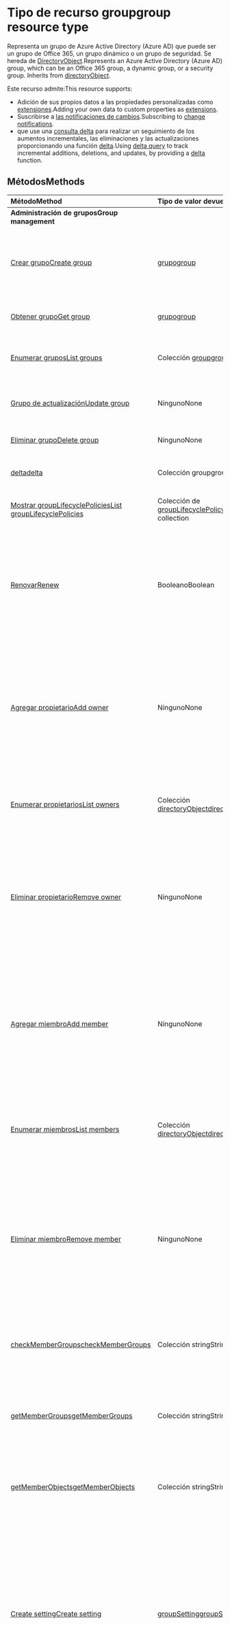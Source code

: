 # <a name="group-resource-type"></a><span data-ttu-id="ac2d9-101">Tipo de recurso group</span><span class="sxs-lookup"><span data-stu-id="ac2d9-101">group resource type</span></span>

<span data-ttu-id="ac2d9-p101">Representa un grupo de Azure Active Directory (Azure AD) que puede ser un grupo de Office 365, un grupo dinámico o un grupo de seguridad. Se hereda de [DirectoryObject](directoryobject.md).</span><span class="sxs-lookup"><span data-stu-id="ac2d9-p101">Represents an Azure Active Directory (Azure AD) group, which can be an Office 365 group, a dynamic group, or a security group. Inherits from [directoryObject](directoryobject.md).</span></span>

<span data-ttu-id="ac2d9-104">Este recurso admite:</span><span class="sxs-lookup"><span data-stu-id="ac2d9-104">This resource supports:</span></span>

- <span data-ttu-id="ac2d9-105">Adición de sus propios datos a las propiedades personalizadas como [extensiones](../../../concepts/extensibility_overview.md).</span><span class="sxs-lookup"><span data-stu-id="ac2d9-105">Adding your own data to custom properties as [extensions](../../../concepts/extensibility_overview.md).</span></span>
- <span data-ttu-id="ac2d9-106">Suscribirse a [las notificaciones de cambios](../../../concepts/webhooks.md).</span><span class="sxs-lookup"><span data-stu-id="ac2d9-106">Subscribing to [change notifications](../../../concepts/webhooks.md).</span></span>
- <span data-ttu-id="ac2d9-107">que use una [consulta delta](../../../concepts/delta_query_overview.md) para realizar un seguimiento de los aumentos incrementales, las eliminaciones y las actualizaciones proporcionando una función [delta](../api/user_delta.md).</span><span class="sxs-lookup"><span data-stu-id="ac2d9-107">Using [delta query](../../../concepts/delta_query_overview.md) to track incremental additions, deletions, and updates, by providing a [delta](../api/user_delta.md) function.</span></span>


## <a name="methods"></a><span data-ttu-id="ac2d9-108">Métodos</span><span class="sxs-lookup"><span data-stu-id="ac2d9-108">Methods</span></span>

| <span data-ttu-id="ac2d9-109">Método</span><span class="sxs-lookup"><span data-stu-id="ac2d9-109">Method</span></span>       | <span data-ttu-id="ac2d9-110">Tipo de valor devuelto</span><span class="sxs-lookup"><span data-stu-id="ac2d9-110">Return Type</span></span>  |<span data-ttu-id="ac2d9-111">Descripción</span><span class="sxs-lookup"><span data-stu-id="ac2d9-111">Description</span></span>|
|:---------------|:--------|:----------|
|<span data-ttu-id="ac2d9-112">**Administración de grupos**</span><span class="sxs-lookup"><span data-stu-id="ac2d9-112">**Group management**</span></span>| | |
|[<span data-ttu-id="ac2d9-113">Crear grupo</span><span class="sxs-lookup"><span data-stu-id="ac2d9-113">Create group</span></span>](../api/group_post_groups.md) | [<span data-ttu-id="ac2d9-114">grupo</span><span class="sxs-lookup"><span data-stu-id="ac2d9-114">group</span></span>](group.md) |<span data-ttu-id="ac2d9-115">Crea un grupo.</span><span class="sxs-lookup"><span data-stu-id="ac2d9-115">Create a new group.</span></span> <span data-ttu-id="ac2d9-116">Puede ser un grupo, un grupo dinámico o un grupo de seguridad de Office 365.</span><span class="sxs-lookup"><span data-stu-id="ac2d9-116">It can be an Office 365 group, dynamic group, or security group.</span></span>|
|[<span data-ttu-id="ac2d9-117">Obtener grupo</span><span class="sxs-lookup"><span data-stu-id="ac2d9-117">Get group</span></span>](../api/group_get.md) | [<span data-ttu-id="ac2d9-118">grupo</span><span class="sxs-lookup"><span data-stu-id="ac2d9-118">group</span></span>](group.md) |<span data-ttu-id="ac2d9-119">Lee las propiedades de un objeto de grupo.</span><span class="sxs-lookup"><span data-stu-id="ac2d9-119">Read properties of a group object.</span></span>|
|[<span data-ttu-id="ac2d9-120">Enumerar grupos</span><span class="sxs-lookup"><span data-stu-id="ac2d9-120">List groups</span></span>](../api/group_list.md) |<span data-ttu-id="ac2d9-121">Colección [group](group.md)</span><span class="sxs-lookup"><span data-stu-id="ac2d9-121">[group](group.md) collection</span></span> |<span data-ttu-id="ac2d9-122">Enumera los objetos de grupo y sus propiedades.</span><span class="sxs-lookup"><span data-stu-id="ac2d9-122">List group objects and their properties.</span></span>|
|[<span data-ttu-id="ac2d9-123">Grupo de actualización</span><span class="sxs-lookup"><span data-stu-id="ac2d9-123">Update group</span></span>](../api/group_update.md) | <span data-ttu-id="ac2d9-124">Ninguno</span><span class="sxs-lookup"><span data-stu-id="ac2d9-124">None</span></span> |<span data-ttu-id="ac2d9-125">Actualiza las propiedades de un objeto de grupo.</span><span class="sxs-lookup"><span data-stu-id="ac2d9-125">Update the properties of a group object.</span></span> |
|[<span data-ttu-id="ac2d9-126">Eliminar grupo</span><span class="sxs-lookup"><span data-stu-id="ac2d9-126">Delete group</span></span>](../api/group_delete.md) | <span data-ttu-id="ac2d9-127">Ninguno</span><span class="sxs-lookup"><span data-stu-id="ac2d9-127">None</span></span> |<span data-ttu-id="ac2d9-128">Elimina el objeto de grupo.</span><span class="sxs-lookup"><span data-stu-id="ac2d9-128">Delete group object.</span></span> |
|[<span data-ttu-id="ac2d9-129">delta</span><span class="sxs-lookup"><span data-stu-id="ac2d9-129">delta</span></span>](../api/group_delta.md)|<span data-ttu-id="ac2d9-130">Colección group</span><span class="sxs-lookup"><span data-stu-id="ac2d9-130">group collection</span></span>| <span data-ttu-id="ac2d9-131">Obtiene los cambios incrementales de grupos.</span><span class="sxs-lookup"><span data-stu-id="ac2d9-131">Get incremental changes for groups.</span></span> |
|[<span data-ttu-id="ac2d9-132">Mostrar groupLifecyclePolicies</span><span class="sxs-lookup"><span data-stu-id="ac2d9-132">List groupLifecyclePolicies</span></span>](../api/group_list_grouplifecyclepolicies.md) |<span data-ttu-id="ac2d9-133">Colección de [groupLifecyclePolicy](grouplifecyclepolicy.md)</span><span class="sxs-lookup"><span data-stu-id="ac2d9-133">[groupLifecyclePolicy](grouplifecyclepolicy.md) collection</span></span>| <span data-ttu-id="ac2d9-134">Muestra las directivas de ciclo de vida del grupo.</span><span class="sxs-lookup"><span data-stu-id="ac2d9-134">List group lifecycle policies.</span></span> |
|[<span data-ttu-id="ac2d9-135">Renovar</span><span class="sxs-lookup"><span data-stu-id="ac2d9-135">Renew</span></span>](../api/group_renew.md)|<span data-ttu-id="ac2d9-136">Booleano</span><span class="sxs-lookup"><span data-stu-id="ac2d9-136">Boolean</span></span>|<span data-ttu-id="ac2d9-137">Renueva la expiración de un grupo.</span><span class="sxs-lookup"><span data-stu-id="ac2d9-137">Renews a group's expiration.</span></span> <span data-ttu-id="ac2d9-138">Cuando se renueva un grupo, la expiración del grupo se amplía por el número de días definidos en la directiva.</span><span class="sxs-lookup"><span data-stu-id="ac2d9-138">When a group is renewed, the group expiration is extended by the number of days defined in the policy.</span></span>|
|[<span data-ttu-id="ac2d9-139">Agregar propietario</span><span class="sxs-lookup"><span data-stu-id="ac2d9-139">Add owner</span></span>](../api/group_post_owners.md) |<span data-ttu-id="ac2d9-140">Ninguno</span><span class="sxs-lookup"><span data-stu-id="ac2d9-140">None</span></span>| <span data-ttu-id="ac2d9-141">Agrega un nuevo propietario al grupo al publicarlo en la propiedad de navegación **owners** (se admite solo para grupos de seguridad y grupos de seguridad habilitados para correo).</span><span class="sxs-lookup"><span data-stu-id="ac2d9-141">Add a new owner for the group by posting to the **owners** navigation property (supported for security groups and mail-enabled security groups only).</span></span>|
|[<span data-ttu-id="ac2d9-142">Enumerar propietarios</span><span class="sxs-lookup"><span data-stu-id="ac2d9-142">List owners</span></span>](../api/group_list_owners.md) |<span data-ttu-id="ac2d9-143">Colección [directoryObject](directoryobject.md)</span><span class="sxs-lookup"><span data-stu-id="ac2d9-143">[directoryObject](directoryobject.md) collection</span></span>| <span data-ttu-id="ac2d9-144">Obtiene los propietarios del grupo desde la propiedad de navegación **owners**.</span><span class="sxs-lookup"><span data-stu-id="ac2d9-144">Get the owners of the group from the **owners** navigation property.</span></span>|
|[<span data-ttu-id="ac2d9-145">Eliminar propietario</span><span class="sxs-lookup"><span data-stu-id="ac2d9-145">Remove owner</span></span>](../api/group_delete_owners.md) | <span data-ttu-id="ac2d9-146">Ninguno</span><span class="sxs-lookup"><span data-stu-id="ac2d9-146">None</span></span> |<span data-ttu-id="ac2d9-147">Elimina a un propietario de un grupo de Office 365, un grupo de seguridad o un grupo de seguridad habilitado para correo a través de la propiedad de navegación **owners**.</span><span class="sxs-lookup"><span data-stu-id="ac2d9-147">Remove an owner from an Office 365 group, a security group or a mail-enabled security group through the **owners** navigation property.</span></span>|
|[<span data-ttu-id="ac2d9-148">Agregar miembro</span><span class="sxs-lookup"><span data-stu-id="ac2d9-148">Add member</span></span>](../api/group_post_members.md) |<span data-ttu-id="ac2d9-149">Ninguno</span><span class="sxs-lookup"><span data-stu-id="ac2d9-149">None</span></span>| <span data-ttu-id="ac2d9-150">Agrega un usuario o grupo a este grupo publicándolo en la propiedad de navegación **members** (compatible solo con grupos de seguridad y grupos de seguridad habilitados para correo).</span><span class="sxs-lookup"><span data-stu-id="ac2d9-150">Add a user or group to this group by posting to the **members** navigation property (supported for security groups and mail-enabled security groups only).</span></span>|
|[<span data-ttu-id="ac2d9-151">Enumerar miembros</span><span class="sxs-lookup"><span data-stu-id="ac2d9-151">List members</span></span>](../api/group_list_members.md) |<span data-ttu-id="ac2d9-152">Colección [directoryObject](directoryobject.md)</span><span class="sxs-lookup"><span data-stu-id="ac2d9-152">[directoryObject](directoryobject.md) collection</span></span>| <span data-ttu-id="ac2d9-153">Obtiene los usuarios y grupos que son miembros directos de este grupo desde la propiedad de navegación **members**.</span><span class="sxs-lookup"><span data-stu-id="ac2d9-153">Get the users and groups that are direct members of this group from the **members** navigation property.</span></span>|
|[<span data-ttu-id="ac2d9-154">Eliminar miembro</span><span class="sxs-lookup"><span data-stu-id="ac2d9-154">Remove member</span></span>](../api/group_delete_members.md) | <span data-ttu-id="ac2d9-155">Ninguno</span><span class="sxs-lookup"><span data-stu-id="ac2d9-155">None</span></span> |<span data-ttu-id="ac2d9-p104">Elimina a un miembro de un grupo de Office 365, un grupo de seguridad o un grupo de seguridad habilitado para correo a través de la propiedad de navegación **members**. Puede eliminar usuarios u otros grupos.</span><span class="sxs-lookup"><span data-stu-id="ac2d9-p104">Remove a member from an Office 365 group, a security group or a mail-enabled security group through the **members** navigation property. You can remove users or other groups.</span></span> |
|[<span data-ttu-id="ac2d9-158">checkMemberGroups</span><span class="sxs-lookup"><span data-stu-id="ac2d9-158">checkMemberGroups</span></span>](../api/group_checkmembergroups.md)|<span data-ttu-id="ac2d9-159">Colección string</span><span class="sxs-lookup"><span data-stu-id="ac2d9-159">String collection</span></span>|<span data-ttu-id="ac2d9-p105">Comprueba la pertenencia de este grupo a una lista de grupos. La función es transitiva.</span><span class="sxs-lookup"><span data-stu-id="ac2d9-p105">Check this group for membership in a list of groups. The function is transitive.</span></span>|
|[<span data-ttu-id="ac2d9-162">getMemberGroups</span><span class="sxs-lookup"><span data-stu-id="ac2d9-162">getMemberGroups</span></span>](../api/group_getmembergroups.md)|<span data-ttu-id="ac2d9-163">Colección string</span><span class="sxs-lookup"><span data-stu-id="ac2d9-163">String collection</span></span>|<span data-ttu-id="ac2d9-p106">Devuelve todos los grupos de los que el grupo es miembro. La función es transitiva.</span><span class="sxs-lookup"><span data-stu-id="ac2d9-p106">Return all the groups that the group is a member of. The function is transitive.</span></span>|
|[<span data-ttu-id="ac2d9-166">getMemberObjects</span><span class="sxs-lookup"><span data-stu-id="ac2d9-166">getMemberObjects</span></span>](../api/group_getmemberobjects.md)|<span data-ttu-id="ac2d9-167">Colección string</span><span class="sxs-lookup"><span data-stu-id="ac2d9-167">String collection</span></span>|<span data-ttu-id="ac2d9-p107">Devuelve todos los grupos de los que el grupo es miembro. La función es transitiva.</span><span class="sxs-lookup"><span data-stu-id="ac2d9-p107">Return all of the groups that the group is a member of. The function is transitive.</span></span> |
|[<span data-ttu-id="ac2d9-170">Create setting</span><span class="sxs-lookup"><span data-stu-id="ac2d9-170">Create setting</span></span>](../api/groupsetting_post_groupsettings.md) | [<span data-ttu-id="ac2d9-171">groupSetting</span><span class="sxs-lookup"><span data-stu-id="ac2d9-171">groupSetting</span></span>](groupsetting.md) |<span data-ttu-id="ac2d9-p108">Crea un objeto de configuración según una plantilla de groupSettingTemplate. La solicitud POST debe proporcionar settingValues para toda la configuración establecida en la plantilla. Solo se pueden usar plantillas específicas de grupos para esta operación.</span><span class="sxs-lookup"><span data-stu-id="ac2d9-p108">Create a setting object based on a groupSettingTemplate. The POST request must provide settingValues for all the settings defined in the template. Only groups specific templates may be used for this operation.</span></span>|
|[<span data-ttu-id="ac2d9-175">Get setting</span><span class="sxs-lookup"><span data-stu-id="ac2d9-175">Get setting</span></span>](../api/groupsetting_get.md) | [<span data-ttu-id="ac2d9-176">groupSetting</span><span class="sxs-lookup"><span data-stu-id="ac2d9-176">groupSetting</span></span>](groupsetting.md) | <span data-ttu-id="ac2d9-177">Lee las propiedades de un objeto de configuración específico.</span><span class="sxs-lookup"><span data-stu-id="ac2d9-177">Read properties of a specific setting object.</span></span> |
|[<span data-ttu-id="ac2d9-178">List settings</span><span class="sxs-lookup"><span data-stu-id="ac2d9-178">List settings</span></span>](../api/groupsetting_list.md) | <span data-ttu-id="ac2d9-179">Colección de [groupSetting](groupsetting.md)</span><span class="sxs-lookup"><span data-stu-id="ac2d9-179">[groupSetting](groupsetting.md) collection</span></span> | <span data-ttu-id="ac2d9-180">Enumera las propiedades de todos los objetos de configuración.</span><span class="sxs-lookup"><span data-stu-id="ac2d9-180">List properties of all setting objects.</span></span> |
|[<span data-ttu-id="ac2d9-181">Update setting</span><span class="sxs-lookup"><span data-stu-id="ac2d9-181">Update setting</span></span>](../api/groupsetting_update.md) | [<span data-ttu-id="ac2d9-182">groupSetting</span><span class="sxs-lookup"><span data-stu-id="ac2d9-182">groupSetting</span></span>](groupsetting.md) | <span data-ttu-id="ac2d9-183">Actualiza el objeto de configuración.</span><span class="sxs-lookup"><span data-stu-id="ac2d9-183">Update a setting object.</span></span> |
|[<span data-ttu-id="ac2d9-184">Delete setting</span><span class="sxs-lookup"><span data-stu-id="ac2d9-184">Delete setting</span></span>](../api/groupsetting_delete.md) | <span data-ttu-id="ac2d9-185">Ninguno</span><span class="sxs-lookup"><span data-stu-id="ac2d9-185">None</span></span> | <span data-ttu-id="ac2d9-186">Elimina un objeto de configuración.</span><span class="sxs-lookup"><span data-stu-id="ac2d9-186">Delete a setting object.</span></span> |
|<span data-ttu-id="ac2d9-187">**Calendario**</span><span class="sxs-lookup"><span data-stu-id="ac2d9-187">**Calendar**</span></span>| | |
|[<span data-ttu-id="ac2d9-188">Crear evento</span><span class="sxs-lookup"><span data-stu-id="ac2d9-188">Create event</span></span>](../api/group_post_events.md) |[<span data-ttu-id="ac2d9-189">evento</span><span class="sxs-lookup"><span data-stu-id="ac2d9-189">event</span></span>](event.md)| <span data-ttu-id="ac2d9-190">Crea un evento al publicarlo en la colección de eventos.</span><span class="sxs-lookup"><span data-stu-id="ac2d9-190">Create a new event by posting to the events collection.</span></span>|
|[<span data-ttu-id="ac2d9-191">Obtener evento</span><span class="sxs-lookup"><span data-stu-id="ac2d9-191">Get event</span></span>](../api/group_get_event.md) |[<span data-ttu-id="ac2d9-192">evento</span><span class="sxs-lookup"><span data-stu-id="ac2d9-192">event</span></span>](event.md)|<span data-ttu-id="ac2d9-193">Lee las propiedades de un objeto de evento.</span><span class="sxs-lookup"><span data-stu-id="ac2d9-193">Read properties of an event object.</span></span>|
|[<span data-ttu-id="ac2d9-194">Lista de eventos</span><span class="sxs-lookup"><span data-stu-id="ac2d9-194">List events</span></span>](../api/group_list_events.md) |<span data-ttu-id="ac2d9-195">Colección [event](event.md)</span><span class="sxs-lookup"><span data-stu-id="ac2d9-195">[event](event.md) collection</span></span>| <span data-ttu-id="ac2d9-196">Obtiene una colección de objetos de evento.</span><span class="sxs-lookup"><span data-stu-id="ac2d9-196">Get an event object collection.</span></span>|
|[<span data-ttu-id="ac2d9-197">Actualizar evento</span><span class="sxs-lookup"><span data-stu-id="ac2d9-197">Update event</span></span>](../api/group_update_event.md) |<span data-ttu-id="ac2d9-198">Ninguno</span><span class="sxs-lookup"><span data-stu-id="ac2d9-198">None</span></span>|<span data-ttu-id="ac2d9-199">Actualiza las propiedades del objeto de evento.</span><span class="sxs-lookup"><span data-stu-id="ac2d9-199">Update the properties of an event object.</span></span>|
|[<span data-ttu-id="ac2d9-200">Eliminar evento</span><span class="sxs-lookup"><span data-stu-id="ac2d9-200">Delete event</span></span>](../api/group_delete_event.md) |<span data-ttu-id="ac2d9-201">Ninguno</span><span class="sxs-lookup"><span data-stu-id="ac2d9-201">None</span></span>|<span data-ttu-id="ac2d9-202">Elimina el objeto de evento.</span><span class="sxs-lookup"><span data-stu-id="ac2d9-202">Delete event object.</span></span>|
|[<span data-ttu-id="ac2d9-203">Lista de calendarView</span><span class="sxs-lookup"><span data-stu-id="ac2d9-203">List calendarView</span></span>](../api/group_list_calendarview.md) |<span data-ttu-id="ac2d9-204">Colección de [eventos](event.md)</span><span class="sxs-lookup"><span data-stu-id="ac2d9-204">[event](event.md) collection</span></span>| <span data-ttu-id="ac2d9-205">Obtiene una colección de eventos en un intervalo de tiempo especificado.</span><span class="sxs-lookup"><span data-stu-id="ac2d9-205">Get a collection of events in a specified time window.</span></span>|
|<span data-ttu-id="ac2d9-206">**Conversaciones**</span><span class="sxs-lookup"><span data-stu-id="ac2d9-206">**Conversations**</span></span>| | |
|[<span data-ttu-id="ac2d9-207">Crear conversación</span><span class="sxs-lookup"><span data-stu-id="ac2d9-207">Create conversation</span></span>](../api/group_post_conversations.md) |[<span data-ttu-id="ac2d9-208">conversation</span><span class="sxs-lookup"><span data-stu-id="ac2d9-208">conversation</span></span>](conversation.md)| <span data-ttu-id="ac2d9-209">Crea una conversación al publicarla en la colección de conversaciones.</span><span class="sxs-lookup"><span data-stu-id="ac2d9-209">Create a new conversation by posting to the conversations collection.</span></span>|
|[<span data-ttu-id="ac2d9-210">Obtener conversación</span><span class="sxs-lookup"><span data-stu-id="ac2d9-210">Get conversation</span></span>](../api/group_get_conversation.md) |[<span data-ttu-id="ac2d9-211">conversación</span><span class="sxs-lookup"><span data-stu-id="ac2d9-211">conversation</span></span>](conversation.md)| <span data-ttu-id="ac2d9-212">Lee las propiedades de un objeto de conversación.</span><span class="sxs-lookup"><span data-stu-id="ac2d9-212">Read properties of a conversation object.</span></span>|
|[<span data-ttu-id="ac2d9-213">Lista de conversaciones</span><span class="sxs-lookup"><span data-stu-id="ac2d9-213">List conversations</span></span>](../api/group_list_conversations.md) |<span data-ttu-id="ac2d9-214">Colección de [conversaciones](conversation.md)</span><span class="sxs-lookup"><span data-stu-id="ac2d9-214">[conversation](conversation.md) collection</span></span>| <span data-ttu-id="ac2d9-215">Obtiene una colección de objetos de conversación.</span><span class="sxs-lookup"><span data-stu-id="ac2d9-215">Get a conversation object collection.</span></span>|
|[<span data-ttu-id="ac2d9-216">Eliminar conversación</span><span class="sxs-lookup"><span data-stu-id="ac2d9-216">Delete conversation</span></span>](../api/group_delete_conversation.md) |<span data-ttu-id="ac2d9-217">Ninguno</span><span class="sxs-lookup"><span data-stu-id="ac2d9-217">None</span></span>|<span data-ttu-id="ac2d9-218">Elimina un objeto de conversación.</span><span class="sxs-lookup"><span data-stu-id="ac2d9-218">Delete conversation object.</span></span>|
|[<span data-ttu-id="ac2d9-219">Obtener conversación</span><span class="sxs-lookup"><span data-stu-id="ac2d9-219">Get thread</span></span>](../api/group_get_thread.md) |[<span data-ttu-id="ac2d9-220">conversationThread</span><span class="sxs-lookup"><span data-stu-id="ac2d9-220">conversationThread</span></span>](conversationthread.md)| <span data-ttu-id="ac2d9-221">Lee las propiedades de un objeto de conversación.</span><span class="sxs-lookup"><span data-stu-id="ac2d9-221">Read properties of a thread object.</span></span>|
|[<span data-ttu-id="ac2d9-222">Lista de conversaciones</span><span class="sxs-lookup"><span data-stu-id="ac2d9-222">List threads</span></span>](../api/group_list_threads.md) |<span data-ttu-id="ac2d9-223">Colección [conversationThread](conversationthread.md)</span><span class="sxs-lookup"><span data-stu-id="ac2d9-223">[conversationThread](conversationthread.md) collection</span></span>| <span data-ttu-id="ac2d9-224">Obtiene todas las conversaciones de un grupo.</span><span class="sxs-lookup"><span data-stu-id="ac2d9-224">Get all the threads of a group.</span></span>|
|[<span data-ttu-id="ac2d9-225">Actualizar conversación</span><span class="sxs-lookup"><span data-stu-id="ac2d9-225">Update thread</span></span>](../api/group_update_thread.md) |<span data-ttu-id="ac2d9-226">Ninguno</span><span class="sxs-lookup"><span data-stu-id="ac2d9-226">None</span></span>| <span data-ttu-id="ac2d9-227">Actualiza las propiedades de un objeto de conversación.</span><span class="sxs-lookup"><span data-stu-id="ac2d9-227">Update properties of a thread object.</span></span>|
|[<span data-ttu-id="ac2d9-228">Eliminar conversación</span><span class="sxs-lookup"><span data-stu-id="ac2d9-228">Delete thread</span></span>](../api/group_delete_thread.md) |<span data-ttu-id="ac2d9-229">Ninguno</span><span class="sxs-lookup"><span data-stu-id="ac2d9-229">None</span></span>| <span data-ttu-id="ac2d9-230">Elimina un objeto de conversación.</span><span class="sxs-lookup"><span data-stu-id="ac2d9-230">Delete thread object.</span></span>|
|[<span data-ttu-id="ac2d9-231">Lista de acceptedSenders</span><span class="sxs-lookup"><span data-stu-id="ac2d9-231">List acceptedSenders</span></span>](../api/group_list_acceptedsenders.md) |<span data-ttu-id="ac2d9-232">Colección [directoryObject](directoryobject.md)</span><span class="sxs-lookup"><span data-stu-id="ac2d9-232">[directoryObject](directoryobject.md) collection</span></span>| <span data-ttu-id="ac2d9-233">Obtiene una lista de usuarios o grupos que se encuentran en la lista de acceptedSenders de este grupo.</span><span class="sxs-lookup"><span data-stu-id="ac2d9-233">Get a list of users or groups that are in the acceptedSenders list for this group.</span></span>|
|[<span data-ttu-id="ac2d9-234">Agregar acceptedSenders</span><span class="sxs-lookup"><span data-stu-id="ac2d9-234">Add acceptedSender</span></span>](../api/group_post_acceptedsenders.md) |[<span data-ttu-id="ac2d9-235">directoryObject</span><span class="sxs-lookup"><span data-stu-id="ac2d9-235">directoryObject</span></span>](directoryobject.md)| <span data-ttu-id="ac2d9-236">Agrega un usuario o grupo a la colección acceptSenders.</span><span class="sxs-lookup"><span data-stu-id="ac2d9-236">Add a User or Group to the acceptSenders collection.</span></span>|
|[<span data-ttu-id="ac2d9-237">Eliminar acceptedSender</span><span class="sxs-lookup"><span data-stu-id="ac2d9-237">Remove acceptedSender</span></span>](../api/group_delete_acceptedsenders.md) |[<span data-ttu-id="ac2d9-238">directoryObject</span><span class="sxs-lookup"><span data-stu-id="ac2d9-238">directoryObject</span></span>](directoryobject.md)| <span data-ttu-id="ac2d9-239">Elimina a un usuario o grupo de la colección acceptedSenders.</span><span class="sxs-lookup"><span data-stu-id="ac2d9-239">Remove a User or Group from the acceptedSenders collection.</span></span>|
|[<span data-ttu-id="ac2d9-240">Enumerar rejectedSenders</span><span class="sxs-lookup"><span data-stu-id="ac2d9-240">List rejectedSenders</span></span>](../api/group_list_rejectedsenders.md) |<span data-ttu-id="ac2d9-241">Colección [directoryObject](directoryobject.md)</span><span class="sxs-lookup"><span data-stu-id="ac2d9-241">[directoryObject](directoryobject.md) collection</span></span>| <span data-ttu-id="ac2d9-242">Obtiene una lista de usuarios o grupos que se encuentran en la lista de rejectedSenders de este grupo.</span><span class="sxs-lookup"><span data-stu-id="ac2d9-242">Get a list of users or groups that are in the rejectedSenders list for this group.</span></span>|
|[<span data-ttu-id="ac2d9-243">Agregar rejectedSender</span><span class="sxs-lookup"><span data-stu-id="ac2d9-243">Add rejectedSender</span></span>](../api/group_post_rejectedsenders.md) |[<span data-ttu-id="ac2d9-244">directoryObject</span><span class="sxs-lookup"><span data-stu-id="ac2d9-244">directoryObject</span></span>](directoryobject.md)| <span data-ttu-id="ac2d9-245">Agrega un nuevo usuario o grupo a la colección rejectedSenders.</span><span class="sxs-lookup"><span data-stu-id="ac2d9-245">Add a new User or Group to the rejectedSenders collection.</span></span>|
|[<span data-ttu-id="ac2d9-246">Eliminar rejectedSender</span><span class="sxs-lookup"><span data-stu-id="ac2d9-246">Remove rejectedSender</span></span>](../api/group_delete_rejectedsenders.md) |[<span data-ttu-id="ac2d9-247">directoryObject</span><span class="sxs-lookup"><span data-stu-id="ac2d9-247">directoryObject</span></span>](directoryobject.md)| <span data-ttu-id="ac2d9-248">Elimina un nuevo usuario o grupo de la colección rejectedSenders.</span><span class="sxs-lookup"><span data-stu-id="ac2d9-248">Remove new new User or Group from the rejectedSenders collection.</span></span>|
|[<span data-ttu-id="ac2d9-249">Create setting</span><span class="sxs-lookup"><span data-stu-id="ac2d9-249">Create setting</span></span>](../api/groupsetting_post_groupsettings.md) | [<span data-ttu-id="ac2d9-250">groupSetting</span><span class="sxs-lookup"><span data-stu-id="ac2d9-250">groupSetting</span></span>](groupsetting.md) |<span data-ttu-id="ac2d9-p109">Crea un objeto de configuración según una plantilla de groupSettingTemplate. La solicitud POST debe proporcionar settingValues para toda la configuración establecida en la plantilla. Solo se pueden usar plantillas específicas de grupos para esta operación.</span><span class="sxs-lookup"><span data-stu-id="ac2d9-p109">Create a setting object based on a groupSettingTemplate. The POST request must provide settingValues for all the settings defined in the template. Only groups specific templates may be used for this operation.</span></span>|
|[<span data-ttu-id="ac2d9-254">Get setting</span><span class="sxs-lookup"><span data-stu-id="ac2d9-254">Get setting</span></span>](../api/groupsetting_get.md) | [<span data-ttu-id="ac2d9-255">groupSetting</span><span class="sxs-lookup"><span data-stu-id="ac2d9-255">groupSetting</span></span>](groupsetting.md) | <span data-ttu-id="ac2d9-256">Lee las propiedades de un objeto de configuración específico.</span><span class="sxs-lookup"><span data-stu-id="ac2d9-256">Read properties of a specific setting object.</span></span> |
|[<span data-ttu-id="ac2d9-257">List settings</span><span class="sxs-lookup"><span data-stu-id="ac2d9-257">List settings</span></span>](../api/groupsetting_list.md) | <span data-ttu-id="ac2d9-258">Colección de [groupSetting](groupsetting.md)</span><span class="sxs-lookup"><span data-stu-id="ac2d9-258">[groupSetting](groupsetting.md) collection</span></span> | <span data-ttu-id="ac2d9-259">Enumera las propiedades de todos los objetos de configuración.</span><span class="sxs-lookup"><span data-stu-id="ac2d9-259">List properties of all setting objects.</span></span> |
|[<span data-ttu-id="ac2d9-260">Configuración de actualización</span><span class="sxs-lookup"><span data-stu-id="ac2d9-260">Update setting</span></span>](../api/groupsetting_update.md) | <span data-ttu-id="ac2d9-261">Ninguno</span><span class="sxs-lookup"><span data-stu-id="ac2d9-261">None</span></span> | <span data-ttu-id="ac2d9-262">Actualiza el objeto de configuración.</span><span class="sxs-lookup"><span data-stu-id="ac2d9-262">Update a setting object.</span></span> |
|[<span data-ttu-id="ac2d9-263">Delete setting</span><span class="sxs-lookup"><span data-stu-id="ac2d9-263">Delete setting</span></span>](../api/groupsetting_delete.md) | <span data-ttu-id="ac2d9-264">Ninguno</span><span class="sxs-lookup"><span data-stu-id="ac2d9-264">None</span></span> | <span data-ttu-id="ac2d9-265">Elimina un objeto de configuración.</span><span class="sxs-lookup"><span data-stu-id="ac2d9-265">Delete a setting object.</span></span> |
|<span data-ttu-id="ac2d9-266">**Extensiones abiertas**</span><span class="sxs-lookup"><span data-stu-id="ac2d9-266">**Open extensions**</span></span>| | |
|[<span data-ttu-id="ac2d9-267">Crear extensión abierta</span><span class="sxs-lookup"><span data-stu-id="ac2d9-267">Create open extension</span></span>](../api/opentypeextension_post_opentypeextension.md) |[<span data-ttu-id="ac2d9-268">openTypeExtension</span><span class="sxs-lookup"><span data-stu-id="ac2d9-268">openTypeExtension</span></span>](opentypeextension.md)| <span data-ttu-id="ac2d9-269">Crea una extensión abierta y agrega propiedades personalizadas en una instancia nueva o un recurso existente.</span><span class="sxs-lookup"><span data-stu-id="ac2d9-269">Create an open extension and add custom properties to a new or existing resource.</span></span>|
|[<span data-ttu-id="ac2d9-270">Obtener extensión abierta</span><span class="sxs-lookup"><span data-stu-id="ac2d9-270">Get open extension</span></span>](../api/opentypeextension_get.md) |<span data-ttu-id="ac2d9-271">Colección [openTypeExtension](opentypeextension.md)</span><span class="sxs-lookup"><span data-stu-id="ac2d9-271">[openTypeExtension](opentypeextension.md) collection</span></span>| <span data-ttu-id="ac2d9-272">Obtiene una extensión abierta identificada por el nombre de extensión.</span><span class="sxs-lookup"><span data-stu-id="ac2d9-272">Get an open extension identified by the extension name.</span></span>|
|<span data-ttu-id="ac2d9-273">**Extensiones de esquema**</span><span class="sxs-lookup"><span data-stu-id="ac2d9-273">**Schema extensions**</span></span>| | |
|[<span data-ttu-id="ac2d9-274">Agregar valores de extensión de esquema</span><span class="sxs-lookup"><span data-stu-id="ac2d9-274">Add schema extension values</span></span>](../../../concepts/extensibility_schema_groups.md) || <span data-ttu-id="ac2d9-275">Crea una definición de extensión de esquema y, después, la usa para agregar datos escritos personalizados a un recurso.</span><span class="sxs-lookup"><span data-stu-id="ac2d9-275">Create a schema extension definition and then use it to add custom typed data to a resource.</span></span>|
|<span data-ttu-id="ac2d9-276">**Otros recursos de grupo**</span><span class="sxs-lookup"><span data-stu-id="ac2d9-276">**Other group resources**</span></span>| | |
|[<span data-ttu-id="ac2d9-277">Enumerar fotos</span><span class="sxs-lookup"><span data-stu-id="ac2d9-277">List photos</span></span>](../api/group_list_photos.md) |<span data-ttu-id="ac2d9-278">Colección [profilePhoto](photo.md)</span><span class="sxs-lookup"><span data-stu-id="ac2d9-278">[profilePhoto](photo.md) collection</span></span>| <span data-ttu-id="ac2d9-279">Obtiene una colección de fotos de perfil para el grupo.</span><span class="sxs-lookup"><span data-stu-id="ac2d9-279">Get a collection of profile photos for the group.</span></span>|
|[<span data-ttu-id="ac2d9-280">Enumerar plannerPlans</span><span class="sxs-lookup"><span data-stu-id="ac2d9-280">List plannerPlans</span></span>](../api/plannergroup_list_plans.md) |<span data-ttu-id="ac2d9-281">Colección [plannerPlan](plannerPlan.md)</span><span class="sxs-lookup"><span data-stu-id="ac2d9-281">[plannerPlan](plannerPlan.md) collection</span></span>| <span data-ttu-id="ac2d9-282">Obtiene planes de Planner que pertenecen al grupo.</span><span class="sxs-lookup"><span data-stu-id="ac2d9-282">Get Planner plans owned by the group.</span></span>|
|<span data-ttu-id="ac2d9-283">**Configuración de usuario**</span><span class="sxs-lookup"><span data-stu-id="ac2d9-283">**User settings**</span></span>| | |
|[<span data-ttu-id="ac2d9-284">addFavorite</span><span class="sxs-lookup"><span data-stu-id="ac2d9-284">addFavorite</span></span>](../api/group_addfavorite.md)|<span data-ttu-id="ac2d9-285">Ninguno</span><span class="sxs-lookup"><span data-stu-id="ac2d9-285">None</span></span>|<span data-ttu-id="ac2d9-p110">Agrega el grupo a la lista de grupos favoritos del usuario actual. Compatible solo con grupos de Office 365.</span><span class="sxs-lookup"><span data-stu-id="ac2d9-p110">Add the group to the list of the current user's favorite groups. Supported for only Office 365 groups.</span></span>|
|[<span data-ttu-id="ac2d9-288">removeFavorite</span><span class="sxs-lookup"><span data-stu-id="ac2d9-288">removeFavorite</span></span>](../api/group_removefavorite.md)|<span data-ttu-id="ac2d9-289">Ninguno</span><span class="sxs-lookup"><span data-stu-id="ac2d9-289">None</span></span>|<span data-ttu-id="ac2d9-p111">Quita el grupo de la lista de grupos favoritos del usuario actual. Compatible solo con grupos de Office 365.</span><span class="sxs-lookup"><span data-stu-id="ac2d9-p111">Remove the group from the list of the current user's favorite groups. Supported for only Office 365 groups.</span></span>|
|[<span data-ttu-id="ac2d9-292">Enumerar memberOf</span><span class="sxs-lookup"><span data-stu-id="ac2d9-292">List memberOf</span></span>](../api/group_list_memberof.md) |<span data-ttu-id="ac2d9-293">Colección [directoryObject](directoryobject.md)</span><span class="sxs-lookup"><span data-stu-id="ac2d9-293">[directoryObject](directoryobject.md) collection</span></span>| <span data-ttu-id="ac2d9-294">Obtiene los grupos y las unidades administrativas de los que el usuario es miembro directo desde la propiedad de navegación **memberOf**.</span><span class="sxs-lookup"><span data-stu-id="ac2d9-294">Get the groups and administative units that this user is a direct member of, from the **memberOf** navigation property.</span></span>|
|[<span data-ttu-id="ac2d9-295">subscribeByMail</span><span class="sxs-lookup"><span data-stu-id="ac2d9-295">subscribeByMail</span></span>](../api/group_subscribebymail.md)|<span data-ttu-id="ac2d9-296">Ninguno</span><span class="sxs-lookup"><span data-stu-id="ac2d9-296">None</span></span>|<span data-ttu-id="ac2d9-p112">Establece la propiedad isSubscribedByMail como **true**. Permite que el usuario actual pueda recibir conversaciones de correo electrónico. Compatible solo con grupos de Office 365.</span><span class="sxs-lookup"><span data-stu-id="ac2d9-p112">Set the isSubscribedByMail property to **true**. Enabling the current user to receive email conversations. Supported for only Office 365 groups.</span></span>|
|[<span data-ttu-id="ac2d9-300">unsubscribeByMail</span><span class="sxs-lookup"><span data-stu-id="ac2d9-300">unsubscribeByMail</span></span>](../api/group_unsubscribebymail.md)|<span data-ttu-id="ac2d9-301">Ninguno</span><span class="sxs-lookup"><span data-stu-id="ac2d9-301">None</span></span>|<span data-ttu-id="ac2d9-p113">Establece la propiedad isSubscribedByMail como **false**. Impide que el usuario actual pueda recibir conversaciones de correo electrónico. Compatible solo con grupos de Office 365.</span><span class="sxs-lookup"><span data-stu-id="ac2d9-p113">Set the isSubscribedByMail property to **false**. Disabling the current user from receive email conversations. Supported for only Office 365 groups.</span></span>|
|[<span data-ttu-id="ac2d9-305">resetUnseenCount</span><span class="sxs-lookup"><span data-stu-id="ac2d9-305">resetUnseenCount</span></span>](../api/group_resetunseencount.md)|<span data-ttu-id="ac2d9-306">Ninguno</span><span class="sxs-lookup"><span data-stu-id="ac2d9-306">None</span></span>|<span data-ttu-id="ac2d9-p114">Restablece a 0 la unseenCount de todas las publicaciones que el usuario actual no ha visto desde su última visita. Compatible solo con grupos de Office 365.</span><span class="sxs-lookup"><span data-stu-id="ac2d9-p114">Reset the unseenCount to 0 of all the posts that the current user has not seen since their last visit. Supported for only Office 365 groups.</span></span>|

## <a name="properties"></a><span data-ttu-id="ac2d9-309">Propiedades</span><span class="sxs-lookup"><span data-stu-id="ac2d9-309">Properties</span></span>
| <span data-ttu-id="ac2d9-310">Propiedad</span><span class="sxs-lookup"><span data-stu-id="ac2d9-310">Property</span></span>     | <span data-ttu-id="ac2d9-311">Tipo</span><span class="sxs-lookup"><span data-stu-id="ac2d9-311">Type</span></span>   |<span data-ttu-id="ac2d9-312">Descripción</span><span class="sxs-lookup"><span data-stu-id="ac2d9-312">Description</span></span>|
|:---------------|:--------|:----------|
|<span data-ttu-id="ac2d9-313">allowExternalSenders</span><span class="sxs-lookup"><span data-stu-id="ac2d9-313">allowExternalSenders</span></span>|<span data-ttu-id="ac2d9-314">Booleano</span><span class="sxs-lookup"><span data-stu-id="ac2d9-314">Boolean</span></span>|<span data-ttu-id="ac2d9-p115">El valor predeterminado es **false**. Indica si los usuarios externos a la organización pueden enviar mensajes al grupo.</span><span class="sxs-lookup"><span data-stu-id="ac2d9-p115">Default is **false**. Indicates if people external to the organization can send messages to the group.</span></span>|
|<span data-ttu-id="ac2d9-317">autoSubscribeNewMembers</span><span class="sxs-lookup"><span data-stu-id="ac2d9-317">autoSubscribeNewMembers</span></span>|<span data-ttu-id="ac2d9-318">Booleano</span><span class="sxs-lookup"><span data-stu-id="ac2d9-318">Boolean</span></span>|<span data-ttu-id="ac2d9-p116">El valor predeterminado es **false**. Indica si los miembros agregados al grupo se suscribirán de forma automática para recibir notificaciones por correo electrónico. Puede establecer esta propiedad en una solicitud PATCH del grupo; no la establezca en la solicitud POST inicial que crea el grupo.</span><span class="sxs-lookup"><span data-stu-id="ac2d9-p116">Default is **false**. Indicates if new members added to the group will be auto-subscribed to receive email notifications. You can set this property in a PATCH request for the group; do not set it in the initial POST request that creates the group.</span></span>|
|<span data-ttu-id="ac2d9-322">classification</span><span class="sxs-lookup"><span data-stu-id="ac2d9-322">classification</span></span>|<span data-ttu-id="ac2d9-323">String</span><span class="sxs-lookup"><span data-stu-id="ac2d9-323">String</span></span>|<span data-ttu-id="ac2d9-p117">Describe una clasificación para el grupo (como impacto en el negocio bajo, medio o alto). Los valores válidos para esta propiedad se definen mediante la creación de un valor [setting](groupsetting.md) ClassificationList, basado en la [definición de plantilla](groupsettingtemplate.md).</span><span class="sxs-lookup"><span data-stu-id="ac2d9-p117">Describes a classification for the group (such as low, medium or high business impact). Valid values for this property are defined by creating a ClassificationList [setting](groupsetting.md) value, based on the [template definition](groupsettingtemplate.md).</span></span>|
|<span data-ttu-id="ac2d9-326">createdDateTime</span><span class="sxs-lookup"><span data-stu-id="ac2d9-326">createdDateTime</span></span>|<span data-ttu-id="ac2d9-327">DateTimeOffset</span><span class="sxs-lookup"><span data-stu-id="ac2d9-327">DateTimeOffset</span></span>| <span data-ttu-id="ac2d9-328">Marca de tiempo de cuando se creó el grupo.</span><span class="sxs-lookup"><span data-stu-id="ac2d9-328">Timestamp of when the group was created.</span></span> <span data-ttu-id="ac2d9-329">El valor no puede modificarse y se rellena automáticamente al crear el grupo.</span><span class="sxs-lookup"><span data-stu-id="ac2d9-329">The value cannot be modified and is automatically populated when the group is created.</span></span> <span data-ttu-id="ac2d9-330">El tipo de marca de tiempo representa la información de fecha y hora con el formato ISO 8601 y está siempre en hora UTC.</span><span class="sxs-lookup"><span data-stu-id="ac2d9-330">The Timestamp type represents date and time information using ISO 8601 format and is always in UTC time.</span></span> <span data-ttu-id="ac2d9-331">Por ejemplo, medianoche en la zona horaria UTC del 1 de enero de 2014 sería así: `'2014-01-01T00:00:00Z'`.</span><span class="sxs-lookup"><span data-stu-id="ac2d9-331">For example, midnight UTC on Jan 1, 2014 would look like this: `'2014-01-01T00:00:00Z'`.</span></span> <span data-ttu-id="ac2d9-332">Solo lectura.</span><span class="sxs-lookup"><span data-stu-id="ac2d9-332">Read-only.</span></span> |
|<span data-ttu-id="ac2d9-333">description</span><span class="sxs-lookup"><span data-stu-id="ac2d9-333">description</span></span>|<span data-ttu-id="ac2d9-334">String</span><span class="sxs-lookup"><span data-stu-id="ac2d9-334">String</span></span>|<span data-ttu-id="ac2d9-335">Una descripción opcional del grupo.</span><span class="sxs-lookup"><span data-stu-id="ac2d9-335">An optional description for the group.</span></span> |
|<span data-ttu-id="ac2d9-336">displayName</span><span class="sxs-lookup"><span data-stu-id="ac2d9-336">displayName</span></span>|<span data-ttu-id="ac2d9-337">String</span><span class="sxs-lookup"><span data-stu-id="ac2d9-337">String</span></span>|<span data-ttu-id="ac2d9-p119">El nombre para mostrar del grupo. Esta propiedad es necesaria cuando se crea un grupo y no se puede borrar durante las actualizaciones. Es compatible con $filter y $orderby.</span><span class="sxs-lookup"><span data-stu-id="ac2d9-p119">The display name for the group. This property is required when a group is created and it cannot be cleared during updates. Supports $filter and $orderby.</span></span>|
|<span data-ttu-id="ac2d9-341">groupTypes</span><span class="sxs-lookup"><span data-stu-id="ac2d9-341">groupTypes</span></span>|<span data-ttu-id="ac2d9-342">Colección String</span><span class="sxs-lookup"><span data-stu-id="ac2d9-342">String collection</span></span>| <span data-ttu-id="ac2d9-343">Especifica el tipo de grupo para crear.</span><span class="sxs-lookup"><span data-stu-id="ac2d9-343">Specifies the type of group to create.</span></span> <span data-ttu-id="ac2d9-344">Los valores posibles son `Unified` para crear un grupo de Office 365, o `DynamicMembership` para grupos dinámicos.</span><span class="sxs-lookup"><span data-stu-id="ac2d9-344">Possible values are `Unified` to create an Office 365 group, or `DynamicMembership` for dynamic groups.</span></span>  <span data-ttu-id="ac2d9-345">Para otro grupo de todos los tipos, como los grupos de seguridad y grupos de seguridad habilitados para correo electrónico, no establezca esta propiedad.</span><span class="sxs-lookup"><span data-stu-id="ac2d9-345">For all other group types, like security-enabled groups and email-enabled security groups, do not set this property.</span></span> <span data-ttu-id="ac2d9-346">Es compatible con $filter.</span><span class="sxs-lookup"><span data-stu-id="ac2d9-346">Supports $filter.</span></span>|
|<span data-ttu-id="ac2d9-347">id</span><span class="sxs-lookup"><span data-stu-id="ac2d9-347">id</span></span>|<span data-ttu-id="ac2d9-348">String</span><span class="sxs-lookup"><span data-stu-id="ac2d9-348">String</span></span>|<span data-ttu-id="ac2d9-p121">El identificador único del grupo. Heredado de [directoryObject](directoryobject.md). Clave. No admite valores NULL. Solo lectura.</span><span class="sxs-lookup"><span data-stu-id="ac2d9-p121">The unique identifier for the group. Inherited from [directoryObject](directoryobject.md). Key. Not nullable. Read-only.</span></span>|
|<span data-ttu-id="ac2d9-354">isSubscribedByMail</span><span class="sxs-lookup"><span data-stu-id="ac2d9-354">isSubscribedByMail</span></span>|<span data-ttu-id="ac2d9-355">Booleano</span><span class="sxs-lookup"><span data-stu-id="ac2d9-355">Boolean</span></span>|<span data-ttu-id="ac2d9-p122">El valor predeterminado es **true**. Indica si el usuario actual está suscrito para recibir conversaciones de correo electrónico.</span><span class="sxs-lookup"><span data-stu-id="ac2d9-p122">Default value is **true**. Indicates whether the current user is subscribed to receive email conversations.</span></span>|
|<span data-ttu-id="ac2d9-358">mail</span><span class="sxs-lookup"><span data-stu-id="ac2d9-358">mail</span></span>|<span data-ttu-id="ac2d9-359">String</span><span class="sxs-lookup"><span data-stu-id="ac2d9-359">String</span></span>|<span data-ttu-id="ac2d9-p123">La dirección SMTP del grupo, por ejemplo: "serviceadmins@contoso.onmicrosoft.com". Solo lectura. Es compatible con $filter.</span><span class="sxs-lookup"><span data-stu-id="ac2d9-p123">The SMTP address for the group, for example, "serviceadmins@contoso.onmicrosoft.com". Read-only. Supports $filter.</span></span>|
|<span data-ttu-id="ac2d9-363">mailEnabled</span><span class="sxs-lookup"><span data-stu-id="ac2d9-363">mailEnabled</span></span>|<span data-ttu-id="ac2d9-364">Boolean</span><span class="sxs-lookup"><span data-stu-id="ac2d9-364">Boolean</span></span>|<span data-ttu-id="ac2d9-p124">Especifica si el grupo está habilitado para correo. Si la propiedad **securityEnabled** también es **true**, el grupo es un grupo de seguridad habilitado para correo electrónico; en caso contrario, el grupo es un grupo de distribución de Microsoft Exchange.</span><span class="sxs-lookup"><span data-stu-id="ac2d9-p124">Specifies whether the group is mail-enabled. If the **securityEnabled** property is also **true**, the group is a mail-enabled security group; otherwise, the group is a Microsoft Exchange distribution group.</span></span>|
|<span data-ttu-id="ac2d9-367">mailNickname</span><span class="sxs-lookup"><span data-stu-id="ac2d9-367">mailNickname</span></span>|<span data-ttu-id="ac2d9-368">String</span><span class="sxs-lookup"><span data-stu-id="ac2d9-368">String</span></span>|<span data-ttu-id="ac2d9-p125">Alias de correo del grupo, único en la organización. Esta propiedad debe especificarse al crear un grupo. Admite $filter.</span><span class="sxs-lookup"><span data-stu-id="ac2d9-p125">The mail alias for the group, unique in the organization. This property must be specified when a group is created. Supports $filter.</span></span>|
|<span data-ttu-id="ac2d9-372">onPremisesLastSyncDateTime</span><span class="sxs-lookup"><span data-stu-id="ac2d9-372">onPremisesLastSyncDateTime</span></span>|<span data-ttu-id="ac2d9-373">DateTimeOffset</span><span class="sxs-lookup"><span data-stu-id="ac2d9-373">DateTimeOffset</span></span>|<span data-ttu-id="ac2d9-p126">Indica la última vez que el grupo se ha sincronizado con el directorio local. El tipo de marca de tiempo representa la información de fecha y hora con el formato ISO 8601 y siempre pertenecen a la zona horaria UTC. Por ejemplo, medianoche en la zona horaria UTC del 1 de enero de 2014 sería así: `'2014-01-01T00:00:00Z'`. Solo lectura. Es compatible con $filter.</span><span class="sxs-lookup"><span data-stu-id="ac2d9-p126">Indicates the last time at which the group was synced with the on-premises directory.The Timestamp type represents date and time information using ISO 8601 format and is always in UTC time. For example, midnight UTC on Jan 1, 2014 would look like this: `'2014-01-01T00:00:00Z'`. Read-only. Supports $filter.</span></span>|
|<span data-ttu-id="ac2d9-378">onPremisesProvisioningErrors</span><span class="sxs-lookup"><span data-stu-id="ac2d9-378">onPremisesProvisioningErrors</span></span>|<span data-ttu-id="ac2d9-379">colección de [onPremisesProvisioningError](onpremisesprovisioningerror.md)</span><span class="sxs-lookup"><span data-stu-id="ac2d9-379">[onPremisesProvisioningError](onpremisesprovisioningerror.md) collection</span></span>| <span data-ttu-id="ac2d9-380">Errores al usar el producto de sincronización de Microsoft durante el aprovisionamiento.</span><span class="sxs-lookup"><span data-stu-id="ac2d9-380">Errors when using Microsoft synchronization product during provisioning.</span></span> |
|<span data-ttu-id="ac2d9-381">onPremisesSecurityIdentifier</span><span class="sxs-lookup"><span data-stu-id="ac2d9-381">onPremisesSecurityIdentifier</span></span>|<span data-ttu-id="ac2d9-382">String</span><span class="sxs-lookup"><span data-stu-id="ac2d9-382">String</span></span>|<span data-ttu-id="ac2d9-p127">Contiene el identificador de seguridad local (SID) del grupo que se sincroniza desde un recurso local a la nube. Solo lectura.</span><span class="sxs-lookup"><span data-stu-id="ac2d9-p127">Contains the on-premises security identifier (SID) for the group that was synchronized from on-premises to the cloud. Read-only.</span></span> |
|<span data-ttu-id="ac2d9-385">onPremisesSyncEnabled</span><span class="sxs-lookup"><span data-stu-id="ac2d9-385">onPremisesSyncEnabled</span></span>|<span data-ttu-id="ac2d9-386">Boolean</span><span class="sxs-lookup"><span data-stu-id="ac2d9-386">Boolean</span></span>|<span data-ttu-id="ac2d9-p128">**true** si este grupo está sincronizado desde un directorio local; **false** si este grupo se ha sincronizado originalmente desde un directorio local, pero ya no está sincronizado; **null** si este grupo no se ha sincronizado nunca desde un directorio local (valor predeterminado). Solo lectura. Es compatible con $filter.</span><span class="sxs-lookup"><span data-stu-id="ac2d9-p128">**true** if this group is synced from an on-premises directory; **false** if this group was originally synced from an on-premises directory but is no longer synced; **null** if this object has never been synced from an on-premises directory (default). Read-only. Supports $filter.</span></span>|
|<span data-ttu-id="ac2d9-390">preferredDataLocation</span><span class="sxs-lookup"><span data-stu-id="ac2d9-390">preferredDataLocation</span></span>|<span data-ttu-id="ac2d9-391">String</span><span class="sxs-lookup"><span data-stu-id="ac2d9-391">String</span></span>|<span data-ttu-id="ac2d9-392">La ubicación de datos preferido para el grupo.</span><span class="sxs-lookup"><span data-stu-id="ac2d9-392">The preferred data location for the group.</span></span> <span data-ttu-id="ac2d9-393">Para obtener más información, vea [OneDrive en línea Multi-ubican](https://docs.microsoft.com/sharepoint/dev/solution-guidance/multigeo-introduction).</span><span class="sxs-lookup"><span data-stu-id="ac2d9-393">For more information, see  [OneDrive Online Multi-Geo](https://docs.microsoft.com/sharepoint/dev/solution-guidance/multigeo-introduction).</span></span>|
|<span data-ttu-id="ac2d9-394">proxyAddresses</span><span class="sxs-lookup"><span data-stu-id="ac2d9-394">proxyAddresses</span></span>|<span data-ttu-id="ac2d9-395">Colección string</span><span class="sxs-lookup"><span data-stu-id="ac2d9-395">String collection</span></span>| <span data-ttu-id="ac2d9-p130">El operador **any** es necesario para las expresiones de filtro en las propiedades de varios valores. Solo lectura. No admite valores NULL. Es compatible con $filter.</span><span class="sxs-lookup"><span data-stu-id="ac2d9-p130">The **any** operator is required for filter expressions on multi-valued properties. Read-only. Not nullable. Supports $filter.</span></span> |
|<span data-ttu-id="ac2d9-400">renewedDateTime</span><span class="sxs-lookup"><span data-stu-id="ac2d9-400">renewedDateTime</span></span>|<span data-ttu-id="ac2d9-401">DateTimeOffset</span><span class="sxs-lookup"><span data-stu-id="ac2d9-401">DateTimeOffset</span></span>| <span data-ttu-id="ac2d9-402">Marca de tiempo de la última vez que se renovó el grupo.</span><span class="sxs-lookup"><span data-stu-id="ac2d9-402">Timestamp of when the group was last renewed.</span></span> <span data-ttu-id="ac2d9-403">Esto no se puede modificar directamente y solo se actualiza a través de la [acción de servicio de renovación](../api/group_renew.md).</span><span class="sxs-lookup"><span data-stu-id="ac2d9-403">This cannot be modified directly and is only updated via the [renew service action](../api/group_renew.md).</span></span> <span data-ttu-id="ac2d9-404">El tipo de marca de tiempo representa la información de fecha y hora con el formato ISO 8601 y está siempre en hora UTC.</span><span class="sxs-lookup"><span data-stu-id="ac2d9-404">The Timestamp type represents date and time information using ISO 8601 format and is always in UTC time.</span></span> <span data-ttu-id="ac2d9-405">Por ejemplo, medianoche en la zona horaria UTC del 1 de enero de 2014 sería así: `'2014-01-01T00:00:00Z'`.</span><span class="sxs-lookup"><span data-stu-id="ac2d9-405">For example, midnight UTC on Jan 1, 2014 would look like this: `'2014-01-01T00:00:00Z'`.</span></span> <span data-ttu-id="ac2d9-406">Solo lectura.</span><span class="sxs-lookup"><span data-stu-id="ac2d9-406">Read-only.</span></span>|
|<span data-ttu-id="ac2d9-407">securityEnabled</span><span class="sxs-lookup"><span data-stu-id="ac2d9-407">securityEnabled</span></span>|<span data-ttu-id="ac2d9-408">Boolean</span><span class="sxs-lookup"><span data-stu-id="ac2d9-408">Boolean</span></span>|<span data-ttu-id="ac2d9-p132">Especifica si el grupo es un grupo de seguridad. Si la propiedad **mailEnabled** también es true, el grupo es un grupo de seguridad habilitado para correo electrónico; de lo contrario, es un grupo de seguridad. Debe ser **false** para grupos de Office 365. Es compatible con $filter.</span><span class="sxs-lookup"><span data-stu-id="ac2d9-p132">Specifies whether the group is a security group. If the **mailEnabled** property is also true, the group is a mail-enabled security group; otherwise it is a security group. Must be **false** for Office 365 groups. Supports $filter.</span></span>|
|<span data-ttu-id="ac2d9-413">unseenCount</span><span class="sxs-lookup"><span data-stu-id="ac2d9-413">unseenCount</span></span>|<span data-ttu-id="ac2d9-414">Int32</span><span class="sxs-lookup"><span data-stu-id="ac2d9-414">Int32</span></span>|<span data-ttu-id="ac2d9-415">Recuento de las conversaciones que se han entregado una o varias entradas de nuevo desde la última visita al grupo del usuario que ha iniciado sesión.</span><span class="sxs-lookup"><span data-stu-id="ac2d9-415">Count of conversations that have been delivered one or more new posts since the signed-in user's last visit to the group.</span></span>|
|<span data-ttu-id="ac2d9-416">visibility</span><span class="sxs-lookup"><span data-stu-id="ac2d9-416">visibility</span></span>|<span data-ttu-id="ac2d9-417">String</span><span class="sxs-lookup"><span data-stu-id="ac2d9-417">String</span></span>| <span data-ttu-id="ac2d9-418">Especifica la visibilidad de un grupo de Office 365.</span><span class="sxs-lookup"><span data-stu-id="ac2d9-418">Specifies the visibility of an Office 365 group.</span></span> <span data-ttu-id="ac2d9-419">Los valores posibles son: `private`, `public`, o `hiddenmembership`; los valores en blanco se tratan como público.</span><span class="sxs-lookup"><span data-stu-id="ac2d9-419">Possible values are: `private`, `public`, or `hiddenmembership`; blank values are treated as public.</span></span>  <span data-ttu-id="ac2d9-420">Para obtener más información, vea [Opciones de visibilidad del grupo](#group-visibility-options) .</span><span class="sxs-lookup"><span data-stu-id="ac2d9-420">See [Group visibility options](#group-visibility-options) to learn more.</span></span><br><span data-ttu-id="ac2d9-421">Se puede establecer la visibilidad solo cuando se crea un grupo; no es editable.</span><span class="sxs-lookup"><span data-stu-id="ac2d9-421">Visibility can be set only when a group is created; it is not editable.</span></span><br><span data-ttu-id="ac2d9-422">Visibilidad sólo se admite para grupos unificados; no se admite para grupos de seguridad.</span><span class="sxs-lookup"><span data-stu-id="ac2d9-422">Visibility is supported only for unified groups; it is not supported for security groups.</span></span>|

### <a name="group-visibility-options"></a><span data-ttu-id="ac2d9-423">Opciones de visibilidad de grupo</span><span class="sxs-lookup"><span data-stu-id="ac2d9-423">Group visibility options</span></span>

<span data-ttu-id="ac2d9-424">Aquí es lo que significa cada valor de la propiedad de **visibilidad** :</span><span class="sxs-lookup"><span data-stu-id="ac2d9-424">Here's what each **visibility** property value means:</span></span>
 
|<span data-ttu-id="ac2d9-425">Valor</span><span class="sxs-lookup"><span data-stu-id="ac2d9-425">Value</span></span>|<span data-ttu-id="ac2d9-426">Descripción</span><span class="sxs-lookup"><span data-stu-id="ac2d9-426">Description</span></span>|
|:----|-----------|
| `public` | <span data-ttu-id="ac2d9-427">Cualquier usuario puede unirse al grupo sin necesidad de permiso de propietario.</span><span class="sxs-lookup"><span data-stu-id="ac2d9-427">Anyone can join the group without needing owner permission.</span></span><br><span data-ttu-id="ac2d9-428">Cualquier usuario puede ver el contenido del grupo.</span><span class="sxs-lookup"><span data-stu-id="ac2d9-428">Anyone can view the contents of the group.</span></span>|
| `private` | <span data-ttu-id="ac2d9-429">Se necesita el permiso de propietario para unirse al grupo.</span><span class="sxs-lookup"><span data-stu-id="ac2d9-429">Owner permission is needed to join the group.</span></span><br><span data-ttu-id="ac2d9-430">Que no sean miembros no pueden ver el contenido del grupo.</span><span class="sxs-lookup"><span data-stu-id="ac2d9-430">Non-members cannot view the contents of the group.</span></span>|
| `hiddenmembership` | <span data-ttu-id="ac2d9-431">Se necesita el permiso de propietario para unirse al grupo.</span><span class="sxs-lookup"><span data-stu-id="ac2d9-431">Owner permission is needed to join the group.</span></span><br><span data-ttu-id="ac2d9-432">Que no sean miembros no pueden ver el contenido del grupo.</span><span class="sxs-lookup"><span data-stu-id="ac2d9-432">Non-members cannot view the contents of the group.</span></span><br><span data-ttu-id="ac2d9-433">Que no sean miembros no pueden ver a los miembros del grupo.</span><span class="sxs-lookup"><span data-stu-id="ac2d9-433">Non-members cannot see the members of the group.</span></span><br><span data-ttu-id="ac2d9-434">Los administradores (global, compañía, usuario y departamento de soporte técnico) pueden ver la pertenencia del grupo.</span><span class="sxs-lookup"><span data-stu-id="ac2d9-434">Administrators (global, company, user, and helpdesk) can view the membership of the group.</span></span><br><span data-ttu-id="ac2d9-435">El grupo aparece en la libreta de direcciones global (GAL).</span><span class="sxs-lookup"><span data-stu-id="ac2d9-435">The group appears in the global address book (GAL).</span></span>|


## <a name="relationships"></a><span data-ttu-id="ac2d9-436">Relaciones</span><span class="sxs-lookup"><span data-stu-id="ac2d9-436">Relationships</span></span>
| <span data-ttu-id="ac2d9-437">Relación</span><span class="sxs-lookup"><span data-stu-id="ac2d9-437">Relationship</span></span> | <span data-ttu-id="ac2d9-438">Tipo</span><span class="sxs-lookup"><span data-stu-id="ac2d9-438">Type</span></span>   |<span data-ttu-id="ac2d9-439">Descripción</span><span class="sxs-lookup"><span data-stu-id="ac2d9-439">Description</span></span>|
|:---------------|:--------|:----------|
|<span data-ttu-id="ac2d9-440">acceptedSenders</span><span class="sxs-lookup"><span data-stu-id="ac2d9-440">acceptedSenders</span></span>|<span data-ttu-id="ac2d9-441">Colección [directoryObject](directoryobject.md)</span><span class="sxs-lookup"><span data-stu-id="ac2d9-441">[directoryObject](directoryobject.md) collection</span></span>|<span data-ttu-id="ac2d9-p134">La lista de usuarios o grupos que tienen permiso para crear publicaciones o eventos de calendario en este grupo. Si esta lista no está vacía, solo pueden publicar los usuarios o grupos enumerados en ella.</span><span class="sxs-lookup"><span data-stu-id="ac2d9-p134">The list of users or groups that are allowed to create post's or calendar events in this group. If this list is non-empty then only users or groups listed here are allowed to post.</span></span>|
|<span data-ttu-id="ac2d9-444">calendario</span><span class="sxs-lookup"><span data-stu-id="ac2d9-444">calendar</span></span>|[<span data-ttu-id="ac2d9-445">calendario</span><span class="sxs-lookup"><span data-stu-id="ac2d9-445">calendar</span></span>](calendar.md)|<span data-ttu-id="ac2d9-p135">El calendario del grupo. Solo lectura.</span><span class="sxs-lookup"><span data-stu-id="ac2d9-p135">The group's calendar. Read-only.</span></span>|
|<span data-ttu-id="ac2d9-448">calendarView</span><span class="sxs-lookup"><span data-stu-id="ac2d9-448">calendarView</span></span>|<span data-ttu-id="ac2d9-449">Colección [event](event.md)</span><span class="sxs-lookup"><span data-stu-id="ac2d9-449">[event](event.md) collection</span></span>|<span data-ttu-id="ac2d9-p136">La vista Calendario del calendario. Solo lectura.</span><span class="sxs-lookup"><span data-stu-id="ac2d9-p136">The calendar view for the calendar. Read-only.</span></span>|
|<span data-ttu-id="ac2d9-452">conversations</span><span class="sxs-lookup"><span data-stu-id="ac2d9-452">conversations</span></span>|<span data-ttu-id="ac2d9-453">Colección [conversation](conversation.md)</span><span class="sxs-lookup"><span data-stu-id="ac2d9-453">[conversation](conversation.md) collection</span></span>|<span data-ttu-id="ac2d9-454">Las conversaciones del grupo.</span><span class="sxs-lookup"><span data-stu-id="ac2d9-454">The group's conversations.</span></span>|
|<span data-ttu-id="ac2d9-455">createdOnBehalfOf</span><span class="sxs-lookup"><span data-stu-id="ac2d9-455">createdOnBehalfOf</span></span>|[<span data-ttu-id="ac2d9-456">directoryObject</span><span class="sxs-lookup"><span data-stu-id="ac2d9-456">directoryObject</span></span>](directoryobject.md)| <span data-ttu-id="ac2d9-p137">El usuario (o la aplicación) que creó el grupo. NOTA: No se establece si el usuario es un administrador. Solo lectura.</span><span class="sxs-lookup"><span data-stu-id="ac2d9-p137">The user (or application) that created the group. NOTE: This is not set if the user is an administrator. Read-only.</span></span>|
|<span data-ttu-id="ac2d9-460">Unidad</span><span class="sxs-lookup"><span data-stu-id="ac2d9-460">drive</span></span>|[<span data-ttu-id="ac2d9-461">drive</span><span class="sxs-lookup"><span data-stu-id="ac2d9-461">drive</span></span>](drive.md)|<span data-ttu-id="ac2d9-462">Unidad de predeterminado del grupo.</span><span class="sxs-lookup"><span data-stu-id="ac2d9-462">The group's default drive.</span></span> <span data-ttu-id="ac2d9-463">Solo lectura.</span><span class="sxs-lookup"><span data-stu-id="ac2d9-463">Read-only.</span></span>|
|<span data-ttu-id="ac2d9-464">drives</span><span class="sxs-lookup"><span data-stu-id="ac2d9-464">drives</span></span>|<span data-ttu-id="ac2d9-465">Colección [drive](drive.md)</span><span class="sxs-lookup"><span data-stu-id="ac2d9-465">[drive](drive.md) collection</span></span>|<span data-ttu-id="ac2d9-466">Unidades del grupo.</span><span class="sxs-lookup"><span data-stu-id="ac2d9-466">The group's drives.</span></span> <span data-ttu-id="ac2d9-467">Solo lectura.</span><span class="sxs-lookup"><span data-stu-id="ac2d9-467">Read-only.</span></span>|
|<span data-ttu-id="ac2d9-468">events</span><span class="sxs-lookup"><span data-stu-id="ac2d9-468">events</span></span>|<span data-ttu-id="ac2d9-469">Colección [event](event.md)</span><span class="sxs-lookup"><span data-stu-id="ac2d9-469">[event](event.md) collection</span></span>|<span data-ttu-id="ac2d9-470">Los eventos de calendario del grupo.</span><span class="sxs-lookup"><span data-stu-id="ac2d9-470">The group's calendar events.</span></span>|
|<span data-ttu-id="ac2d9-471">extensions</span><span class="sxs-lookup"><span data-stu-id="ac2d9-471">extensions</span></span>|<span data-ttu-id="ac2d9-472">Colección [Extension](extension.md)</span><span class="sxs-lookup"><span data-stu-id="ac2d9-472">[extension](extension.md) collection</span></span>|<span data-ttu-id="ac2d9-p140">La colección de extensiones abiertas definidas para el grupo. Solo lectura. Admite valores NULL.</span><span class="sxs-lookup"><span data-stu-id="ac2d9-p140">The collection of open extensions defined for the group. Read-only. Nullable.</span></span>|
|<span data-ttu-id="ac2d9-476">groupLifecyclePolicies</span><span class="sxs-lookup"><span data-stu-id="ac2d9-476">groupLifecyclePolicies</span></span>|<span data-ttu-id="ac2d9-477">Colección de [groupLifecyclePolicy](groupLifecyclePolicy.md)</span><span class="sxs-lookup"><span data-stu-id="ac2d9-477">[groupLifecyclePolicy](groupLifecyclePolicy.md) collection</span></span>|<span data-ttu-id="ac2d9-478">La colección de las directivas de ciclo de vida para este grupo.</span><span class="sxs-lookup"><span data-stu-id="ac2d9-478">The collection of lifecycle policies for this group.</span></span> <span data-ttu-id="ac2d9-479">Solo lectura.</span><span class="sxs-lookup"><span data-stu-id="ac2d9-479">Read-only.</span></span> <span data-ttu-id="ac2d9-480">Admite valores NULL.</span><span class="sxs-lookup"><span data-stu-id="ac2d9-480">Nullable.</span></span>|
|<span data-ttu-id="ac2d9-481">memberOf</span><span class="sxs-lookup"><span data-stu-id="ac2d9-481">memberOf</span></span>|<span data-ttu-id="ac2d9-482">Colección [directoryObject](directoryobject.md)</span><span class="sxs-lookup"><span data-stu-id="ac2d9-482">[directoryObject](directoryobject.md) collection</span></span>|<span data-ttu-id="ac2d9-p142">Grupos a los que pertenece este grupo. Métodos HTTP: GET (compatible con todos los grupos). Solo lectura. Admite valores NULL.</span><span class="sxs-lookup"><span data-stu-id="ac2d9-p142">Groups that this group is a member of. HTTP Methods: GET (supported for all groups). Read-only. Nullable.</span></span>|
|<span data-ttu-id="ac2d9-487">members</span><span class="sxs-lookup"><span data-stu-id="ac2d9-487">members</span></span>|<span data-ttu-id="ac2d9-488">Colección [directoryObject](directoryobject.md)</span><span class="sxs-lookup"><span data-stu-id="ac2d9-488">[directoryObject](directoryobject.md) collection</span></span>| <span data-ttu-id="ac2d9-p143">Los usuarios y los grupos que son miembros de este grupo. Métodos HTTP: GET (compatible con todos los grupos), POST (compatible con grupos de Office 365, grupos de seguridad y los grupos de seguridad habilitados para correo), DELETE (compatible con grupos de Office 365 y grupos de seguridad). Admite valores NULL.</span><span class="sxs-lookup"><span data-stu-id="ac2d9-p143">Users and groups that are members of this group. HTTP Methods: GET (supported for all groups), POST (supported for Office 365 groups, security groups and mail-enabled security groups), DELETE (supported for Office 365 groups and security groups) Nullable.</span></span>|
|<span data-ttu-id="ac2d9-491">onenote</span><span class="sxs-lookup"><span data-stu-id="ac2d9-491">onenote</span></span>|[<span data-ttu-id="ac2d9-492">OneNote</span><span class="sxs-lookup"><span data-stu-id="ac2d9-492">Onenote</span></span>](onenote.md)| <span data-ttu-id="ac2d9-493">Solo lectura.</span><span class="sxs-lookup"><span data-stu-id="ac2d9-493">Read-only.</span></span>|
|<span data-ttu-id="ac2d9-494">owners</span><span class="sxs-lookup"><span data-stu-id="ac2d9-494">owners</span></span>|<span data-ttu-id="ac2d9-495">Colección [directoryObject](directoryobject.md)</span><span class="sxs-lookup"><span data-stu-id="ac2d9-495">[directoryObject](directoryobject.md) collection</span></span>|<span data-ttu-id="ac2d9-p144">Los propietarios del grupo. Los propietarios son un conjunto de usuarios no administradores que tienen permiso para modificar este objeto. Limitado a 10 propietarios. Métodos HTTP: GET (compatible con todos los grupos), POST (compatible con grupos de Office 365, grupos de seguridad y los grupos de seguridad habilitados para correo), DELETE (compatible con grupos de Office 365 y grupos de seguridad). Admite valores NULL.</span><span class="sxs-lookup"><span data-stu-id="ac2d9-p144">The owners of the group. The owners are a set of non-admin users who are allowed to modify this object. Limited to 10 owners. HTTP Methods: GET (supported for all groups), POST (supported for Office 365 groups, security groups and mail-enabled security groups), DELETE (supported for Office 365 groups and security groups). Nullable.</span></span>|
|<span data-ttu-id="ac2d9-501">photo</span><span class="sxs-lookup"><span data-stu-id="ac2d9-501">photo</span></span>|[<span data-ttu-id="ac2d9-502">profilePhoto</span><span class="sxs-lookup"><span data-stu-id="ac2d9-502">profilePhoto</span></span>](profilephoto.md)| <span data-ttu-id="ac2d9-503">La foto de perfil del grupo.</span><span class="sxs-lookup"><span data-stu-id="ac2d9-503">The group's profile photo</span></span> |
|<span data-ttu-id="ac2d9-504">photos</span><span class="sxs-lookup"><span data-stu-id="ac2d9-504">photos</span></span>|<span data-ttu-id="ac2d9-505">Colección [profilePhoto](profilephoto.md)</span><span class="sxs-lookup"><span data-stu-id="ac2d9-505">[profilePhoto](profilephoto.md) collection</span></span>| <span data-ttu-id="ac2d9-p145">Las fotos de perfil que pertenecen al grupo. Solo lectura. Admite valores NULL.</span><span class="sxs-lookup"><span data-stu-id="ac2d9-p145">The profile photos owned by the group. Read-only. Nullable.</span></span>|
|<span data-ttu-id="ac2d9-509">planner</span><span class="sxs-lookup"><span data-stu-id="ac2d9-509">planner</span></span>|[<span data-ttu-id="ac2d9-510">plannerGroup</span><span class="sxs-lookup"><span data-stu-id="ac2d9-510">plannerGroup</span></span>](plannergroup.md)| <span data-ttu-id="ac2d9-511">Punto de entrada al recurso de Planner que puede existir para un grupo unificado.</span><span class="sxs-lookup"><span data-stu-id="ac2d9-511">Entry-point to Planner resource that might exist for a Unified Group.</span></span>|
|<span data-ttu-id="ac2d9-512">rejectedSenders</span><span class="sxs-lookup"><span data-stu-id="ac2d9-512">rejectedSenders</span></span>|<span data-ttu-id="ac2d9-513">Colección [directoryObject](directoryobject.md)</span><span class="sxs-lookup"><span data-stu-id="ac2d9-513">[directoryObject](directoryobject.md) collection</span></span>|<span data-ttu-id="ac2d9-p146">La lista de usuarios o grupos que no tienen permiso para crear publicaciones o eventos de calendario en este grupo. Admite valores NULL</span><span class="sxs-lookup"><span data-stu-id="ac2d9-p146">The list of users or groups that are not allowed to create posts or calendar events in this group. Nullable</span></span>|
|<span data-ttu-id="ac2d9-516">configuración</span><span class="sxs-lookup"><span data-stu-id="ac2d9-516">settings</span></span>|<span data-ttu-id="ac2d9-517">Colección de [groupSetting](groupsetting.md)</span><span class="sxs-lookup"><span data-stu-id="ac2d9-517">[groupSetting](groupsetting.md) collection</span></span>| <span data-ttu-id="ac2d9-p147">Solo lectura. Admite valores NULL.</span><span class="sxs-lookup"><span data-stu-id="ac2d9-p147">Read-only. Nullable.</span></span>|
|<span data-ttu-id="ac2d9-520">sites</span><span class="sxs-lookup"><span data-stu-id="ac2d9-520">sites</span></span>|<span data-ttu-id="ac2d9-521">Colección [site](site.md)</span><span class="sxs-lookup"><span data-stu-id="ac2d9-521">[site](site.md) collection</span></span>|<span data-ttu-id="ac2d9-p148">La lista de sitios de SharePoint de este grupo. Acceda al sitio predeterminado con /sites/root.</span><span class="sxs-lookup"><span data-stu-id="ac2d9-p148">The list of SharePoint sites in this group. Access the default site with /sites/root.</span></span>|
|<span data-ttu-id="ac2d9-524">threads</span><span class="sxs-lookup"><span data-stu-id="ac2d9-524">threads</span></span>|<span data-ttu-id="ac2d9-525">Colección [conversationThread](conversationthread.md)</span><span class="sxs-lookup"><span data-stu-id="ac2d9-525">[conversationThread](conversationthread.md) collection</span></span>| <span data-ttu-id="ac2d9-p149">Los hilos de conversación del grupo. Admite valores NULL.</span><span class="sxs-lookup"><span data-stu-id="ac2d9-p149">The group's conversation threads. Nullable.</span></span>|

## <a name="json-representation"></a><span data-ttu-id="ac2d9-528">Representación JSON</span><span class="sxs-lookup"><span data-stu-id="ac2d9-528">JSON representation</span></span>

<span data-ttu-id="ac2d9-529">Esta es una representación JSON del recurso.</span><span class="sxs-lookup"><span data-stu-id="ac2d9-529">The following is a JSON representation of the resource.</span></span>

<!--{
  "blockType": "resource",
  "baseType": "microsoft.graph.directoryObject",
  "openType": true,
  "optionalProperties": [
    "acceptedSenders",
    "appRoleAssignments",
    "calendar",
    "calendarView",
    "conversations",
    "createdOnBehalfOf",
    "drive",
    "events",
    "extensions",
    "memberOf",
    "members",
    "onenote",
    "owners",
    "photo",
    "rejectedSenders",
    "threads"
  ],
  "keyProperty": "id",
  "@odata.type": "microsoft.graph.group",
  "@odata.annotations": [
    {
      "capabilities": {
        "changeTracking": true
      }
    },
    {
      "property": "acceptedSenders",
      "capabilities": {
        "changeTracking": false,
        "expandable": false,
        "searchable": false,
        "updatable": false
      }
    },
    {
      "property": "calendar",
      "capabilities": {
        "changeTracking": false,
        "deletable": false,
        "expandable": false,
        "insertable": false,
        "searchable": false,
        "updatable": false
      }
    },
    {
      "property": "calendarView",
      "capabilities": {
        "changeTracking": true,
        "deletable": false,
        "expandable": false,
        "insertable": false,
        "searchable": false,
        "updatable": false
      }
    },
    {
      "property": "conversations",
      "capabilities": {
        "changeTracking": false,
        "expandable": false,
        "updatable": false
      }
    },
    {
      "property": "events",
      "capabilities": {
        "changeTracking": false,
        "expandable": false,
        "searchable": false
      }
    },
    {
      "property": "photo",
      "capabilities": {
        "changeTracking": false,
        "deletable": false,
        "expandable": false,
        "insertable": false,
        "searchable": false
      }
    },
    {
      "property": "photos",
      "capabilities": {
        "changeTracking": false,
        "deletable": false,
        "expandable": false,
        "insertable": false,
        "searchable": false,
        "updatable": false
      }
    },
    {
      "property": "rejectedSenders",
      "capabilities": {
        "changeTracking": false,
        "expandable": false,
        "searchable": false,
        "updatable": false
      }
    },
    {
      "property": "threads",
      "capabilities": {
        "changeTracking": false,
        "expandable": false,
        "searchable": false,
        "updatable": false
      }
    }
  ]
}-->

```json
{
  "allowExternalSenders": false,
  "autoSubscribeNewMembers": true,
  "classification": "string",
  "createdDateTime": "String (timestamp)",
  "description": "string",
  "displayName": "string",
  "groupTypes": ["string"],
  "id": "string (identifier)",
  "isSubscribedByMail": true,
  "mail": "string",
  "mailEnabled": true,
  "mailNickname": "string",
  "onPremisesLastSyncDateTime": "String (timestamp)",
  "onPremisesProvisioningErrors": [{"@odata.type": "microsoft.graph.onPremisesProvisioningError"}],
  "onPremisesSecurityIdentifier": "string",
  "onPremisesSyncEnabled": true,
  "preferredDataLocation": "string",
  "proxyAddresses": ["string"],
  "renewedDateTime": "String (timestamp)",
  "securityEnabled": true,
  "unseenCount": 1024,
  "visibility": "string",
  "acceptedSenders": [ { "@odata.type": "microsoft.graph.directoryObject"} ],
  "calendar": { "@odata.type": "microsoft.graph.calendar" },
  "calendarView": [{ "@odata.type": "microsoft.graph.event" }],
  "conversations": [ { "@odata.type": "microsoft.graph.conversation" }],
  "createdOnBehalfOf": { "@odata.type": "microsoft.graph.directoryObject" },
  "drive": { "@odata.type": "microsoft.graph.drive" },
  "events": [ { "@odata.type": "microsoft.graph.event" }],
  "memberOf": [ { "@odata.type": "microsoft.graph.directoryObject" } ],
  "members": [ { "@odata.type": "microsoft.graph.directoryObject" } ],
  "owners": [ { "@odata.type": "microsoft.graph.directoryObject" } ],
  "photo": { "@odata.type": "microsoft.graph.profilePhoto" },
  "rejectedSenders": [ { "@odata.type": "microsoft.graph.directoryObject" } ],
  "sites": [ { "@odata.type": "microsoft.graph.site" } ],
  "threads": [ { "@odata.type": "microsoft.graph.conversationThread" }]
}

```

## <a name="see-also"></a><span data-ttu-id="ac2d9-530">Vea también</span><span class="sxs-lookup"><span data-stu-id="ac2d9-530">See also</span></span>

- [<span data-ttu-id="ac2d9-531">Agregar datos personalizados a los recursos mediante extensiones</span><span class="sxs-lookup"><span data-stu-id="ac2d9-531">Add custom data to resources using extensions</span></span>](../../../concepts/extensibility_overview.md)
- [<span data-ttu-id="ac2d9-532">Agregar datos personalizados a los usuarios mediante extensiones abiertas</span><span class="sxs-lookup"><span data-stu-id="ac2d9-532">Add custom data to users using open extensions</span></span>](../../../concepts/extensibility_open_users.md)
- [<span data-ttu-id="ac2d9-533">Agregar datos personalizados a los grupos mediante extensiones de esquema</span><span class="sxs-lookup"><span data-stu-id="ac2d9-533">Add custom data to groups using schema extensions</span></span>](../../../concepts/extensibility_schema_groups.md)

<!-- uuid: 8fcb5dbc-d5aa-4681-8e31-b001d5168d79
2015-10-25 14:57:30 UTC -->
<!-- {
  "type": "#page.annotation",
  "description": "group resource",
  "keywords": "",
  "section": "documentation",
  "tocPath": ""
}-->

